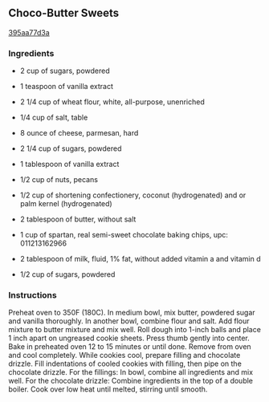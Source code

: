 ## Choco-Butter Sweets

[395aa77d3a](https://recipeland.com/recipe/v/choco-butter-sweets-48129)

### Ingredients

 - 2 cup of sugars, powdered

 - 1 teaspoon of vanilla extract

 - 2 1/4 cup of wheat flour, white, all-purpose, unenriched

 - 1/4 cup of salt, table

 - 8 ounce of cheese, parmesan, hard

 - 2 1/4 cup of sugars, powdered

 - 1 tablespoon of vanilla extract

 - 1/2 cup of nuts, pecans

 - 1/2 cup of shortening confectionery, coconut (hydrogenated) and or palm kernel (hydrogenated)

 - 2 tablespoon of butter, without salt

 - 1 cup of spartan, real semi-sweet chocolate baking chips, upc: 011213162966

 - 2 tablespoon of milk, fluid, 1% fat, without added vitamin a and vitamin d

 - 1/2 cup of sugars, powdered

### Instructions

Preheat oven to 350F (180C). In medium bowl, mix butter, powdered sugar and vanilla thoroughly. In another bowl, combine flour and salt. Add flour mixture to butter mixture and mix well. Roll dough into 1-inch balls and place 1 inch apart on ungreased cookie sheets. Press thumb gently into center. Bake in preheated oven 12 to 15 minutes or until done. Remove from oven and cool completely. While cookies cool, prepare filling and chocolate drizzle. Fill indentations of cooled cookies with filling, then pipe on the chocolate drizzle. For the fillings: In bowl, combine all ingredients and mix well. For the chocolate drizzle: Combine ingredients in the top of a double boiler. Cook over low heat until melted, stirring until smooth.